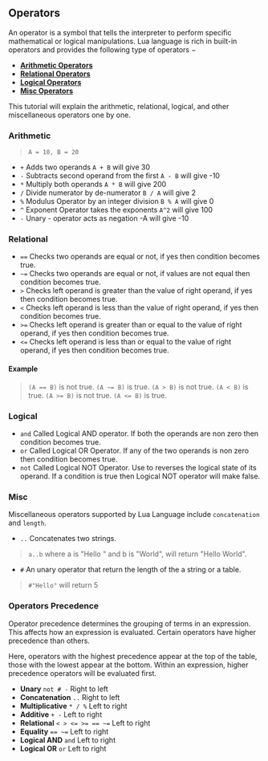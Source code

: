 ## Operators

An operator is a symbol that tells the interpreter to perform specific mathematical or logical manipulations. Lua language is rich in built-in operators and provides the following type of operators −

* **[Arithmetic Operators](#arithmetic)**
* **[Relational Operators](relational)**
* **[Logical Operators](logical)**
* **[Misc Operators](misc)**

This tutorial will explain the arithmetic, relational, logical, and other miscellaneous operators one by one.

### Arithmetic

> `A = 10, B = 20`

* `+`	Adds two operands							`A + B` will give 30
* `-`	Subtracts second operand from the first		`A - B` will give -10
* `*`	Multiply both operands						`A * B` will give 200
* `/`	Divide numerator by de-numerator			`B / A` will give 2
* `%`	Modulus Operator by an integer division		`B % A` will give 0
* `^`	Exponent Operator takes the exponents		`A^2` will give 100
* `-`	Unary - operator acts as negation			-A will give -10

### Relational

* `==`	Checks two operands are equal or not, if yes then condition becomes true.	
* `~=`	Checks two operands are equal or not, if values are not equal then condition becomes true.	
* `>`	Checks left operand is greater than the value of right operand, if yes then condition becomes true.	
* `<`	Checks left operand is less than the value of right operand, if yes then condition becomes true.	
* `>=`	Checks left operand is greater than or equal to the value of right operand, if yes then condition becomes true.	
* `<=`	Checks left operand is less than or equal to the value of right operand, if yes then condition becomes true.

#### Example

> `(A == B)` is not true.
> `(A ~= B)` is true.
> `(A > B)` is not true.
> `(A < B)` is true.
> `(A >= B)` is not true.
> `(A <= B)` is true.


### Logical

* `and` 	Called Logical AND operator. If both the operands are non zero then condition becomes true.
* `or`		Called Logical OR Operator. If any of the two operands is non zero then condition becomes true.
* `not`		Called Logical NOT Operator. Use to reverses the logical state of its operand. If a condition is true then Logical NOT operator will make false.

### Misc

Miscellaneous operators supported by Lua Language include `concatenation` and `length`.

* `..`	Concatenates two strings.	

> `a..b` where a is "Hello " and b is "World", will return "Hello World".

* `#`	An unary operator that return the length of the a string or a table.	

> `#"Hello"` will return 5

### Operators Precedence

Operator precedence determines the grouping of terms in an expression. This affects how an expression is evaluated. Certain operators have higher precedence than others.

Here, operators with the highest precedence appear at the top of the table, those with the lowest appear at the bottom. Within an expression, higher precedence operators will be evaluated first.

* **Unary**				`not # -`			Right to left
* **Concatenation**		`..`				Right to left
* **Multiplicative**	`* / %`				Left to right
* **Additive**			`+ -`				Left to right
* **Relational**		`< > <= >= == ~=` 	Left to right
* **Equality**			`== ~=`				Left to right
* **Logical AND**		`and`				Left to right
* **Logical OR**		`or`				Left to right
